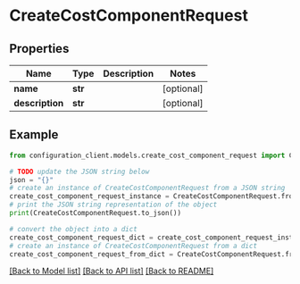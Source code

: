 # CreateCostComponentRequest


## Properties

Name | Type | Description | Notes
------------ | ------------- | ------------- | -------------
**name** | **str** |  | [optional] 
**description** | **str** |  | [optional] 

## Example

```python
from configuration_client.models.create_cost_component_request import CreateCostComponentRequest

# TODO update the JSON string below
json = "{}"
# create an instance of CreateCostComponentRequest from a JSON string
create_cost_component_request_instance = CreateCostComponentRequest.from_json(json)
# print the JSON string representation of the object
print(CreateCostComponentRequest.to_json())

# convert the object into a dict
create_cost_component_request_dict = create_cost_component_request_instance.to_dict()
# create an instance of CreateCostComponentRequest from a dict
create_cost_component_request_from_dict = CreateCostComponentRequest.from_dict(create_cost_component_request_dict)
```
[[Back to Model list]](../README.md#documentation-for-models) [[Back to API list]](../README.md#documentation-for-api-endpoints) [[Back to README]](../README.md)


